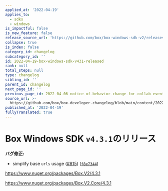 ```yaml
---
applied_at: '2022-04-19'
applies_to:
  - sdks
  - windows
is_impactful: false
is_new_feature: false
release_source_url: 'https://github.com/box/box-windows-sdk-v2/releases/tag/v4.3.1'
collapse: true
is_index: false
category_id: changelog
subcategory_id: ''
id: 2022-04-19-box-windows-sdk-v431-released
rank: null
total_steps: null
type: changelog
sibling_id: ''
parent_id: changelog
next_page_id: ''
previous_page_id: 2022-04-06-notice-of-behavior-change-for-collab-events
source_url: >-
  https://github.com/box/box-developer-changelog/blob/main/content/2022/04-19-box-windows-sdk-v431-released.md
published_at: '2022-04-19'
fullyTranslated: true
---
```

# Box Windows SDK `v4.3.1`のリリース

**バグ修正:**

* simplify base `urls` usage ([#815][1]) ([`f8e7344`][2])

<https://www.nuget.org/packages/Box.V2/4.3.1>

<https://www.nuget.org/packages/Box.V2.Core/4.3.1>

[1]: https://github.com/box/box-windows-sdk-v2/issues/815

[2]: https://github.com/box/box-windows-sdk-v2/commit/f8e73447afa5c0a893c3c4ace922fc360a376f66

